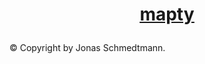# <p align="center"> <ins>[mapty](https://mapty-kamil-course.netlify.app)</ins></p>

© Copyright by Jonas Schmedtmann.
